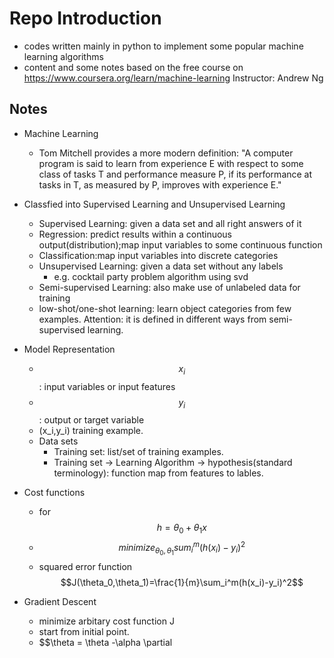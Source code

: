 # Repo Introduction

+ codes written mainly in python to implement some popular machine learning algorithms
+ content and some notes based on the free course on https://www.coursera.org/learn/machine-learning  Instructor: Andrew Ng

## Notes

+ Machine Learning
  + Tom Mitchell provides a more modern definition: "A computer program is said to learn from experience E with respect to some class of tasks T and performance measure P, if its performance at tasks in T, as measured by P, improves with experience E."

+ Classfied into Supervised Learning and Unsupervised Learning
  + Supervised Learning: given a data set and all right answers of it
  + Regression: predict results within a continuous output(distribution);map input variables to some continuous function
  + Classification:map input variables into discrete categories
  + Unsupervised Learning: given a data set without any labels
    + e.g. cocktail party problem algorithm using svd
  + Semi-supervised Learning: also make use of unlabeled data for training
  + low-shot/one-shot learning: learn object categories from few examples. Attention: it is defined in different ways from semi-supervised learning.
+ Model Representation
  + $$ x_i $$ : input variables or input features
  + $$ y_i $$ : output or target variable
  + (x_i,y_i) training example.
  + Data sets
    + Training set: list/set of training examples.
    + Training set -> Learning Algorithm -> hypothesis(standard terminology): function map from features to lables.
+ Cost functions
  + for $$ h =\theta_0 + \theta_1x$$
  + $$minimize_{\theta_0,\theta_1} sum_i^m (h(x_i)-y_i)^2$$
  + squared error function $$J(\theta_0,\theta_1)=\frac{1}{m}\sum_i^m(h(x_i)-y_i)^2$$
+ Gradient Descent
  + minimize arbitary cost function J
  + start from initial point.
  + $$\theta = \theta -\alpha \partial
